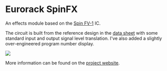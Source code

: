 
Eurorack SpinFX
===============

An effects module based on the [Spin FV-1](http://www.spinsemi.com/products.html) IC.

The circuit is built from the reference design in the 
[data sheet](http://www.spinsemi.com/Products/datasheets/spn1001/FV-1.pdf) with some 
standard input and output signal level translation. I've also added a slightly over-engineered 
program number display.

![](eurorack-spinfx.jpg)

More information can be found on the
[project website](http://www.grappendorf.net/projects/eurorack/eurorack-spinfx.html).
